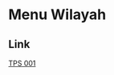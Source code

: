 # Menu Wilayah

## Link

[TPS 001](https://github.com/gigit-pemilu/pemilu-2024-92-papua-barat/tree/main/pileg-dpr/hitung-suara/sub/92-papua-barat/sub/07-teluk-wondama/sub/13-soug-jaya/sub/2003-reyob/sub/001-tps)

